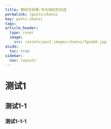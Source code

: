 ```yaml
---
title: 俯仰见琼楼-华北地区的古迹
permalink: /posts/shanxi
key: posts-shanxi
tags: 
article_header:
  type: cover
  image:
    src: /assets/post_images/shanxi/fgsddd.jpg
aside:
  toc: true
sidebar:
  nav: layouts
---
```


# 测试1
## 测试1-1
### 测试1-1-1


<!--more-->
